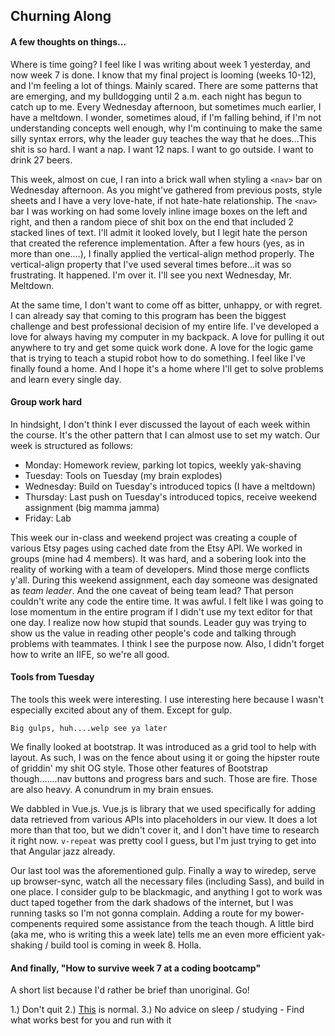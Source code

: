 ## Churning Along

#### A few thoughts on things...

Where is time going? I feel like I was writing about week 1 yesterday, and now week 7 is done. I know that my final project is looming (weeks 10-12), and I'm feeling a lot of things. Mainly scared. There are some patterns that are emerging, and my bulldogging until 2 a.m. each night has begun to catch up to me. Every Wednesday afternoon, but sometimes much earlier, I have a meltdown. I wonder, sometimes aloud, if I'm falling behind, if I'm not understanding concepts well enough, why I'm continuing to make the same silly syntax errors, why the leader guy teaches the way that he does...This shit is so hard. I want a nap. I want 12 naps. I want to go outside. I want to drink 27 beers.

This week, almost on cue, I ran into a brick wall when styling a `<nav>` bar on Wednesday afternoon. As you might've gathered from previous posts, style sheets and I have a very love-hate, if not hate-hate relationship. The `<nav>` bar I was working on had some lovely inline image boxes on the left and right, and then a random piece of shit box on the end that included 2 stacked lines of text. I'll admit it looked lovely, but I legit hate the person that created the reference implementation. After a few hours (yes, as in more than one....), I finally applied the vertical-align method properly. The vertical-align property that I've used several times before...it was so frustrating. It happened. I'm over it. I'll see you next Wednesday, Mr. Meltdown.

At the same time, I don't want to come off as bitter, unhappy, or with regret. I can already say that coming to this program has been the biggest challenge and best professional decision of my entire life. I've developed a love for always having my computer in my backpack. A love for pulling it out anywhere to try and get some quick work done. A love for the logic game that is trying to teach a stupid robot how to do something. I feel like I've finally found a home. And I hope it's a home where I'll get to solve problems and learn every single day.

#### Group work hard

In hindsight, I don't think I ever discussed the layout of each week within the course. It's the other pattern that I can almost use to set my watch. Our week is structured as follows:
  * Monday: Homework review, parking lot topics, weekly yak-shaving
  * Tuesday: Tools on Tuesday (my brain explodes)
  * Wednesday: Build on Tuesday's introduced topics (I have a meltdown)
  * Thursday: Last push on Tuesday's introduced topics, receive weekend assignment (big mamma jamma)
  * Friday: Lab

This week our in-class and weekend project was creating a couple of various Etsy pages using cached date from the Etsy API. We worked in groups (mine had 4 members). It was hard, and a sobering look into the reality of working with a team of developers. Mind those merge conflicts y'all. During this weekend assignment, each day someone was designated as _team leader_. And the one caveat of being team lead? That person couldn't write any code the entire time. It was awful. I felt like I was going to lose momentum in the entire program if I didn't use my text editor for that one day. I realize now how stupid that sounds. Leader guy was trying to show us the value in reading other people's code and talking through problems with teammates. I think I see the purpose now. Also, I didn't forget how to write an IIFE, so we're all good.

#### Tools from Tuesday

The tools this week were interesting. I use interesting here because I wasn't especially excited about any of them. Except for gulp.

`Big gulps, huh....welp see ya later`

We finally looked at bootstrap. It was introduced as a grid tool to help with layout. As such, I was on the fence about using it or going the hipster route of griddin' my shit OG style. Those other features of Bootstrap though.......nav buttons and progress bars and such. Those are fire. Those are also heavy. A conundrum in my brain ensues.

We dabbled in Vue.js. Vue.js is library that we used specifically for adding data retrieved from various APIs into placeholders in our view. It does a lot more than that too, but we didn't cover it, and I don't have time to research it right now. `v-repeat` was pretty cool I guess, but I'm just trying to get into that Angular jazz already.

Our last tool was the aforementioned gulp. Finally a way to wiredep, serve up browser-sync, watch all the necessary files (including Sass), and build in one place. I consider gulp to be blackmagic, and anything I got to work was duct taped together from the dark shadows of the internet, but I was running tasks so I'm not gonna complain. Adding a route for my bower-compenents required some assistance from the teach though. A little bird (aka me, who is writing this a week late) tells me an even more efficient yak-shaking / build tool is coming in week 8. Holla.

#### And finally, "How to survive week 7 at a coding bootcamp"

A short list because I'd rather be brief than unoriginal. Go!

1.) Don't quit
2.) [This](https://www.youtube.com/watch?v=JJY6RML__Ak) is normal.
3.) No advice on sleep / studying - Find what works best for you and run with it
